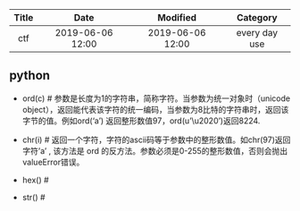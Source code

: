 | Title                | Date             | Modified         | Category          |
|:--------------------:|:----------------:|:----------------:|:-----------------:|
| ctf              | 2019-06-06 12:00 | 2019-06-06 12:00 | every day use            |


## python

- ord(c) # 参数是长度为1的字符串，简称字符。当参数为统一对象时（unicode object），返回能代表该字符的统一编码，当参数为8比特的字符串时，返回该字节的值。例如ord(‘a’) 返回整形数值97，ord(u’\u2020’)返回8224.
- chr(i) # 返回一个字符，字符的ascii码等于参数中的整形数值。如chr(97)返回字符’a’ , 该方法是 ord 的反方法。参数必须是0-255的整形数值，否则会抛出valueError错误。
- hex() # 

- str() #


